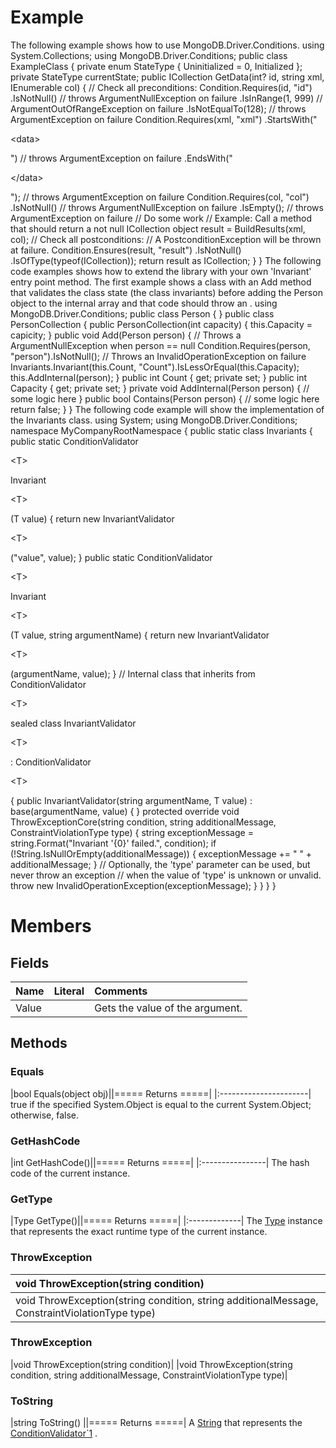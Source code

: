 # Example #
The following example shows how to use MongoDB.Driver.Conditions. using System.Collections; using MongoDB.Driver.Conditions; public class ExampleClass { private enum StateType { Uninitialized = 0, Initialized }; private StateType currentState; public ICollection GetData(int? id, string xml, IEnumerable col) { // Check all preconditions: Condition.Requires(id, "id") .IsNotNull() // throws ArgumentNullException on failure .IsInRange(1, 999) // ArgumentOutOfRangeException on failure .IsNotEqualTo(128); // throws ArgumentException on failure Condition.Requires(xml, "xml") .StartsWith("

&lt;data&gt;

") // throws ArgumentException on failure .EndsWith("

&lt;/data&gt;

"); // throws ArgumentException on failure Condition.Requires(col, "col") .IsNotNull() // throws ArgumentNullException on failure .IsEmpty(); // throws ArgumentException on failure // Do some work // Example: Call a method that should return a not null ICollection object result = BuildResults(xml, col); // Check all postconditions: // A PostconditionException will be thrown at failure. Condition.Ensures(result, "result") .IsNotNull() .IsOfType(typeof(ICollection)); return result as ICollection; } } The following code examples shows how to extend the library with your own 'Invariant' entry point method. The first example shows a class with an Add method that validates the class state (the class invariants) before adding the Person object to the internal array and that code should throw an . using MongoDB.Driver.Conditions; public class Person { } public class PersonCollection { public PersonCollection(int capacity) { this.Capacity = capicity; } public void Add(Person person) { // Throws a ArgumentNullException when person == null Condition.Requires(person, "person").IsNotNull(); // Throws an InvalidOperationException on failure Invariants.Invariant(this.Count, "Count").IsLessOrEqual(this.Capacity); this.AddInternal(person); } public int Count { get; private set; } public int Capacity { get; private set; } private void AddInternal(Person person) { // some logic here } public bool Contains(Person person) { // some logic here return false; } } The following code example will show the implementation of the Invariants class. using System; using MongoDB.Driver.Conditions; namespace MyCompanyRootNamespace { public static class Invariants { public static ConditionValidator

&lt;T&gt;

 Invariant

&lt;T&gt;

(T value) { return new InvariantValidator

&lt;T&gt;

("value", value); } public static ConditionValidator

&lt;T&gt;

 Invariant

&lt;T&gt;

(T value, string argumentName) { return new InvariantValidator

&lt;T&gt;

(argumentName, value); } // Internal class that inherits from ConditionValidator

&lt;T&gt;

 sealed class InvariantValidator

&lt;T&gt;

 : ConditionValidator

&lt;T&gt;

 { public InvariantValidator(string argumentName, T value) : base(argumentName, value) { } protected override void ThrowExceptionCore(string condition, string additionalMessage, ConstraintViolationType type) { string exceptionMessage = string.Format("Invariant '{0}' failed.", condition); if (!String.IsNullOrEmpty(additionalMessage)) { exceptionMessage += " " + additionalMessage; } // Optionally, the 'type' parameter can be used, but never throw an exception // when the value of 'type' is unknown or unvalid. throw new InvalidOperationException(exceptionMessage); } } } }
# Members #
## Fields ##
| **Name** | **Literal** | **Comments** |
|:---------|:------------|:-------------|
| Value    |             | Gets the value of the argument. |

## Methods ##
### Equals ###
|bool Equals(object obj)||===== Returns =====|
|:----------------------|
true if the specified System.Object is equal to the current System.Object; otherwise, false.

### GetHashCode ###
|int GetHashCode()||===== Returns =====|
|:----------------|
The hash code of the current instance.

### GetType ###
|Type GetType()||===== Returns =====|
|:-------------|
The [Type](http://msdn.microsoft.com/en-us/library/System.Type.aspx) instance that represents the exact runtime type of the current instance.

### ThrowException ###
|void ThrowException(string condition)|
|:------------------------------------|
|void ThrowException(string condition, string additionalMessage, ConstraintViolationType type)|
### ThrowException ###
|void ThrowException(string condition)|
|void ThrowException(string condition, string additionalMessage, ConstraintViolationType type)|
### ToString ###
|string ToString()                    ||===== Returns =====|
A [String](http://msdn.microsoft.com/en-us/library/System.String.aspx) that represents the [ConditionValidator`1](T_MongoDB_Driver_Conditions_ConditionValidator_1.md) .

